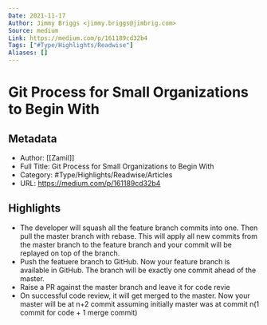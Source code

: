 ```yaml
---
Date: 2021-11-17
Author: Jimmy Briggs <jimmy.briggs@jimbrig.com>
Source: medium
Link: https://medium.com/p/161189cd32b4
Tags: ["#Type/Highlights/Readwise"]
Aliases: []
---
```

# Git Process for Small Organizations to Begin With

## Metadata
- Author: [[Zamil]]
- Full Title: Git Process for Small Organizations to Begin With
- Category: #Type/Highlights/Readwise/Articles
- URL: https://medium.com/p/161189cd32b4

## Highlights
- The developer will squash all the feature branch commits into one. Then pull the master branch with rebase. This will apply all new commits from the master branch to the feature branch and your commit will be replayed on top of the branch.
- Push the featuere branch to GitHub. Now your feature branch is available in GitHub. The branch will be exactly one commit ahead of the master.
- Raise a PR against the master branch and leave it for code revie
- On successful code review, it will get merged to the master. Now your master will be at n+2 commit assuming initially master was at commit n(1 commit for code + 1 merge commit)
